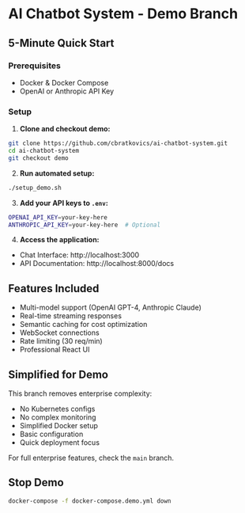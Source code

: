 # AI Chatbot System - Demo Branch

## 5-Minute Quick Start

### Prerequisites
- Docker & Docker Compose
- OpenAI or Anthropic API Key

### Setup

1. **Clone and checkout demo:**
```bash
git clone https://github.com/cbratkovics/ai-chatbot-system.git
cd ai-chatbot-system
git checkout demo
```

2. **Run automated setup:**
```bash
./setup_demo.sh
```

3. **Add your API keys to `.env`:**
```bash
OPENAI_API_KEY=your-key-here
ANTHROPIC_API_KEY=your-key-here  # Optional
```

4. **Access the application:**
- Chat Interface: http://localhost:3000
- API Documentation: http://localhost:8000/docs

## Features Included

- Multi-model support (OpenAI GPT-4, Anthropic Claude)  
- Real-time streaming responses  
- Semantic caching for cost optimization  
- WebSocket connections  
- Rate limiting (30 req/min)  
- Professional React UI  

## Simplified for Demo

This branch removes enterprise complexity:
- No Kubernetes configs
- No complex monitoring
- Simplified Docker setup
- Basic configuration
- Quick deployment focus

For full enterprise features, check the `main` branch.

## Stop Demo

```bash
docker-compose -f docker-compose.demo.yml down
```